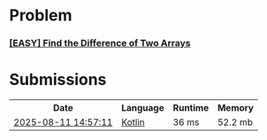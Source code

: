 <h1>Problem</h1>
<h3><a href="https://leetcode.com/problems/find-the-difference-of-two-arrays/description/">[EASY] Find the Difference of Two Arrays</a></h3>

<h1>Submissions</h1>
<table>
<tr>
<th>Date</th> <th>Language</th> <th>Runtime</th> <th>Memory</th>
</tr>
<tr>
<td> <a href="https://leetcode.com/submissions/detail/1731218119/"> 2025-08-11 14:57:11 </a> </td>
<td> <a href="./1392.%20Find%20the%20Difference%20of%20Two%20Arrays.kt"> Kotlin </a> </td>
<td> 36 ms </td>
<td> 52.2 mb </td>
</tr>
</table>